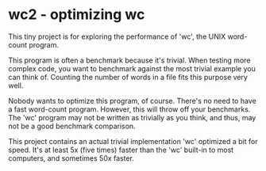 # wc2 - optimizing wc

This tiny project is for exploring the performance of 'wc', the UNIX
word-count program.

This program is often a benchmark because it's trivial. When testing 
more complex code, you want to benchmark against the most trivial 
example you can think of. Counting the number of words in a file fits
this purpose very well.

Nobody wants to optimize this program, of course. There's no need to have
a fast word-count program. However, this will throw off your benchmarks.
The 'wc' program may not be written as trivially as you think, and thus,
may not be a good benchmark comparison.

This project contains an actual trivial implementation 'wc' optimized a
bit for speed. It's at least 5x (five times) faster than the 'wc' built-in
to most computers, and sometimes 50x faster.

